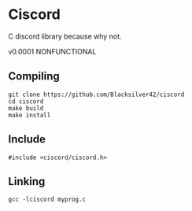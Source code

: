 # Ciscord

C discord library because why not.

v0.0001 NONFUNCTIONAL

## Compiling 
	
    git clone https://github.com/Blacksilver42/ciscord
    cd ciscord
    make build
    make install

## Include

	#include <ciscord/ciscord.h>

## Linking

	gcc -lciscord myprog.c

